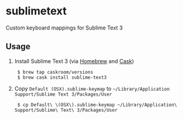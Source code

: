 sublimetext
======

Custom keyboard mappings for Sublime Text 3

Usage
-----

1. Install Sublime Text 3 (via [Homebrew](http://brew.sh/) and [Cask](http://caskroom.io/))

		$ brew tap caskroom/versions
		$ brew cask install sublime-text3

3. Copy `Default (OSX).sublime-keymap` to `~/Library/Application Support/Sublime Text 3/Packages/User`

		$ cp Default\ \(OSX\).sublime-keymap ~/Library/Application\ Support/Sublime\ Text\ 3/Packages/User